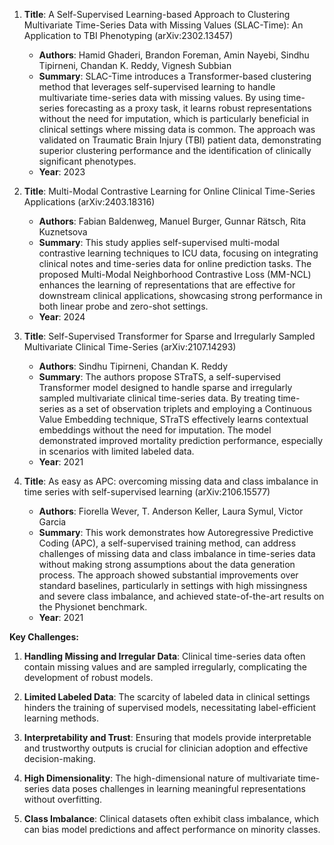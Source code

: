 1. **Title**: A Self-Supervised Learning-based Approach to Clustering Multivariate Time-Series Data with Missing Values (SLAC-Time): An Application to TBI Phenotyping (arXiv:2302.13457)
   - **Authors**: Hamid Ghaderi, Brandon Foreman, Amin Nayebi, Sindhu Tipirneni, Chandan K. Reddy, Vignesh Subbian
   - **Summary**: SLAC-Time introduces a Transformer-based clustering method that leverages self-supervised learning to handle multivariate time-series data with missing values. By using time-series forecasting as a proxy task, it learns robust representations without the need for imputation, which is particularly beneficial in clinical settings where missing data is common. The approach was validated on Traumatic Brain Injury (TBI) patient data, demonstrating superior clustering performance and the identification of clinically significant phenotypes.
   - **Year**: 2023

2. **Title**: Multi-Modal Contrastive Learning for Online Clinical Time-Series Applications (arXiv:2403.18316)
   - **Authors**: Fabian Baldenweg, Manuel Burger, Gunnar Rätsch, Rita Kuznetsova
   - **Summary**: This study applies self-supervised multi-modal contrastive learning techniques to ICU data, focusing on integrating clinical notes and time-series data for online prediction tasks. The proposed Multi-Modal Neighborhood Contrastive Loss (MM-NCL) enhances the learning of representations that are effective for downstream clinical applications, showcasing strong performance in both linear probe and zero-shot settings.
   - **Year**: 2024

3. **Title**: Self-Supervised Transformer for Sparse and Irregularly Sampled Multivariate Clinical Time-Series (arXiv:2107.14293)
   - **Authors**: Sindhu Tipirneni, Chandan K. Reddy
   - **Summary**: The authors propose STraTS, a self-supervised Transformer model designed to handle sparse and irregularly sampled multivariate clinical time-series data. By treating time-series as a set of observation triplets and employing a Continuous Value Embedding technique, STraTS effectively learns contextual embeddings without the need for imputation. The model demonstrated improved mortality prediction performance, especially in scenarios with limited labeled data.
   - **Year**: 2021

4. **Title**: As easy as APC: overcoming missing data and class imbalance in time series with self-supervised learning (arXiv:2106.15577)
   - **Authors**: Fiorella Wever, T. Anderson Keller, Laura Symul, Victor Garcia
   - **Summary**: This work demonstrates how Autoregressive Predictive Coding (APC), a self-supervised training method, can address challenges of missing data and class imbalance in time-series data without making strong assumptions about the data generation process. The approach showed substantial improvements over standard baselines, particularly in settings with high missingness and severe class imbalance, and achieved state-of-the-art results on the Physionet benchmark.
   - **Year**: 2021

**Key Challenges:**

1. **Handling Missing and Irregular Data**: Clinical time-series data often contain missing values and are sampled irregularly, complicating the development of robust models.

2. **Limited Labeled Data**: The scarcity of labeled data in clinical settings hinders the training of supervised models, necessitating label-efficient learning methods.

3. **Interpretability and Trust**: Ensuring that models provide interpretable and trustworthy outputs is crucial for clinician adoption and effective decision-making.

4. **High Dimensionality**: The high-dimensional nature of multivariate time-series data poses challenges in learning meaningful representations without overfitting.

5. **Class Imbalance**: Clinical datasets often exhibit class imbalance, which can bias model predictions and affect performance on minority classes. 